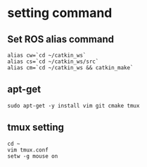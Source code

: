 # setting command

## Set ROS alias command

    alias cw=`cd ~/catkin_ws`
    alias cs=`cd ~/catkin_ws/src`
    alias cm=`cd ~/catkin_ws && catkin_make`

## apt-get

    sudo apt-get -y install vim git cmake tmux

## tmux setting

    cd ~
    vim tmux.conf
    setw -g mouse on

